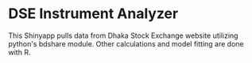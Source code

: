# DSE Instrument Analyzer
This Shinyapp pulls data from Dhaka Stock Exchange website utilizing python's bdshare module. Other calculations and model fitting are done with R.